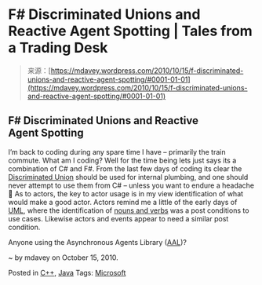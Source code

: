 <!--yml
category: 未分类
date: 2024-05-18 06:14:47
-->

# F# Discriminated Unions and Reactive Agent Spotting | Tales from a Trading Desk

> 来源：[https://mdavey.wordpress.com/2010/10/15/f-discriminated-unions-and-reactive-agent-spotting/#0001-01-01](https://mdavey.wordpress.com/2010/10/15/f-discriminated-unions-and-reactive-agent-spotting/#0001-01-01)

## F# Discriminated Unions and Reactive Agent Spotting

I’m back to coding during any spare time I have – primarily the train commute. What am I coding? Well for the time being lets just says its a combination of C# and F#. From the last few days of coding its clear the [Discriminated Union](http://blogs.msdn.com/b/chrsmith/archive/2008/01/09/f_2300_-snippets-_2d00_-enums-and-discriminated-unions.aspx) should be used for internal plumbing, and one should never attempt to use them from C# – unless you want to endure a headache 🙂 As to actors, the key to actor usage is in my view identification of what would make a good actor. Actors remind me a little of the early days of [UML](http://en.wikipedia.org/wiki/Unified_Modeling_Language), where the identification of [nouns and verbs](http://uml-tutorials.trireme.com/uml_tutorial_4.htm) was a post conditions to use cases. Likewise actors and events appear to need a similar post condition.

Anyone using the Asynchronous Agents Library ([AAL](http://msdn.microsoft.com/en-us/magazine/ff959205.aspx))?

~ by mdavey on October 15, 2010.

Posted in [C++](https://mdavey.wordpress.com/category/languages/c/), [Java](https://mdavey.wordpress.com/category/languages/java/)
Tags: [Microsoft](https://mdavey.wordpress.com/tag/microsoft/)